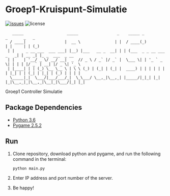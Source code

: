 # Groep1-Kruispunt-Simulatie

[![issues](https://img.shields.io/github/issues/Kruispunt/Groep1-Kruispunt-Simulatie.svg)](https://github.com/Kruispunt/Groep1-Kruispunt-Simulatie/issues)
![license](https://img.shields.io/github/license/Kruispunt/Groep1-Kruispunt-Simulatie.svg)

```text
   _____                   _____                 _    _____ _                 _       _   _             
  / ____|                 |  __ \               | |  / ____(_)               | |     | | (_)            
 | |     _ __ ___  ___ ___| |__) |___   __ _  __| | | (___  _ _ __ ___  _   _| | __ _| |_ _  ___  _ __  
 | |    | '__/ _ \/ __/ __|  _  // _ \ / _` |/ _` |  \___ \| | '_ ` _ \| | | | |/ _` | __| |/ _ \| '_ \ 
 | |____| | | (_) \__ \__ \ | \ \ (_) | (_| | (_| |  ____) | | | | | | | |_| | | (_| | |_| | (_) | | | |
  \_____|_|  \___/|___/___/_|  \_\___/ \__,_|\__,_| |_____/|_|_| |_| |_|\__,_|_|\__,_|\__|_|\___/|_| |_|
```

Groep1 Controller Simulatie

## Package Dependencies
- [Python 3.6](https://www.python.org/downloads/release/python-360/)
- [Pygame 2.5.2](https://github.com/pygame/pygame/releases/tag/2.5.2)

## Run

1. Clone repository, download python and pygame, and run the following command in the terminal:

    ```bash
    python main.py
    ```

2. Enter IP address and port number of the server.
3. Be happy!